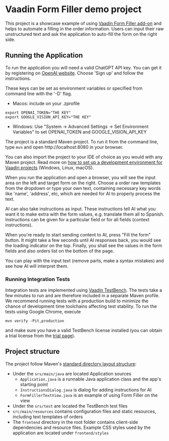 # Vaadin Form Filler demo project 

This project is a showcase example of using [Vaadin Form Filler add-on](https://github.com/vaadin/form-filler-addon)
and helps to automate a filling in the order information.
Users can input their raw unstructured text and ask the application to auto-fill the form on the right side.

## Running the Application

To run the application you will need a valid ChatGPT API key.
You can get it by registering on [OpenAI website](https://platform.openai.com/overview).
Choose 'Sign up' and follow the instructions.

These keys can be set as environment variables or specified from command line with the '-D' flag.

- Macos: include on your .zprofile
```script
export OPENAI_TOKEN="THE KEY"
export GOOGLE_VISION_API_KEY="THE KEY"
```
- Windows: Use "System -> Advanced Settings -> Set Environment Variables" to set OPENAI_TOKEN and GOOGLE_VISION_API_KEY

The project is a standard Maven project. To run it from the command line, type `mvn` and open http://localhost:8080 in your browser.

You can also import the project to your IDE of choice as you would with any
Maven project. Read more on [how to set up a development environment for
Vaadin projects](https://vaadin.com/docs/latest/guide/install) (Windows, Linux, macOS).

When you run the application and open a browser, you will see the input area on the left and target form on the right.
Choose a order raw templates from the dropdown or type your own text, containing necessary key words like 'name', 'address', etc, which are needed for AI to properly process the text.

AI can also take instructions as input. These instructions tell AI what you want it to make extra with the form values, e.g. translate them all to Spanish.
Instructions can be given for a particular field or for all fields (context instructions).

When you're ready to start sending content to AI, press "Fill the form" button.
It might take a few seconds until AI responses back, you would see the loading indicator on the top.
Finally, you shall see the values in the form fields and also orders list on the bottom of the page.

You can play with the input text (remove parts, make a syntax mistakes) and see how AI will interpret them.

### Running Integration Tests

Integration tests are implemented using [Vaadin TestBench](https://vaadin.com/testbench). The tests take a few minutes to run and are therefore included in a separate Maven profile. We recommend running tests with a production build to minimize the chance of development time toolchains affecting test stability. To run the tests using Google Chrome, execute

`mvn verify -Pit,production`

and make sure you have a valid TestBench license installed (you can obtain a trial license from the [trial page](https://vaadin.com/trial)).

## Project structure

The project follow Maven's [standard directory layout structure](https://maven.apache.org/guides/introduction/introduction-to-the-standard-directory-layout.html):
- Under the `srs/main/java` are located Application sources
    - `Application.java` is a runnable Java application class and the app's starting point
    - `InstructionsDialog.java` is dialog for adding instructions for AI
    - `FormFillerTextView.java` is an example of using Form Filler on the view
- Under the `srs/test` are located the TestBench test files
- `src/main/resources` contains configuration files and static resources, including text templates of orders
- The `frontend` directory in the root folder contains client-side
  dependencies and resource files. Example CSS styles used by the application
  are located under `frontend/styles`
